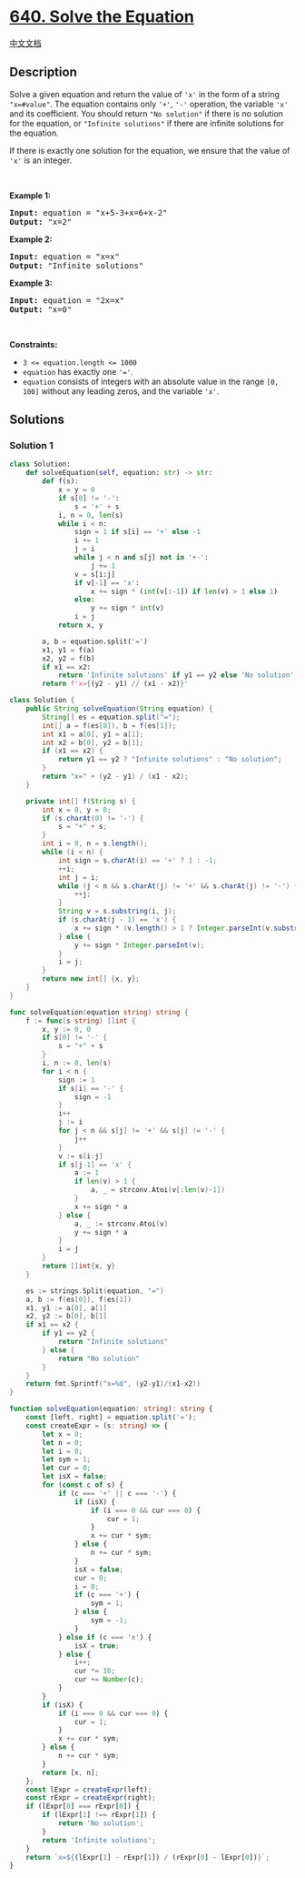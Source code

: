 # [640. Solve the Equation](https://leetcode.com/problems/solve-the-equation)

[中文文档](/solution/0600-0699/0640.Solve%20the%20Equation/README.md)

<!-- tags:Math,String,Simulation -->

<!-- difficulty:Medium -->

## Description

<p>Solve a given equation and return the value of <code>&#39;x&#39;</code> in the form of a string <code>&quot;x=#value&quot;</code>. The equation contains only <code>&#39;+&#39;</code>, <code>&#39;-&#39;</code> operation, the variable <code>&#39;x&#39;</code> and its coefficient. You should return <code>&quot;No solution&quot;</code> if there is no solution for the equation, or <code>&quot;Infinite solutions&quot;</code> if there are infinite solutions for the equation.</p>

<p>If there is exactly one solution for the equation, we ensure that the value of <code>&#39;x&#39;</code> is an integer.</p>

<p>&nbsp;</p>
<p><strong class="example">Example 1:</strong></p>

<pre>
<strong>Input:</strong> equation = &quot;x+5-3+x=6+x-2&quot;
<strong>Output:</strong> &quot;x=2&quot;
</pre>

<p><strong class="example">Example 2:</strong></p>

<pre>
<strong>Input:</strong> equation = &quot;x=x&quot;
<strong>Output:</strong> &quot;Infinite solutions&quot;
</pre>

<p><strong class="example">Example 3:</strong></p>

<pre>
<strong>Input:</strong> equation = &quot;2x=x&quot;
<strong>Output:</strong> &quot;x=0&quot;
</pre>

<p>&nbsp;</p>
<p><strong>Constraints:</strong></p>

<ul>
	<li><code>3 &lt;= equation.length &lt;= 1000</code></li>
	<li><code>equation</code> has exactly one <code>&#39;=&#39;</code>.</li>
	<li><code>equation</code> consists of integers with an absolute value in the range <code>[0, 100]</code> without any leading zeros, and the variable <code>&#39;x&#39;</code>.</li>
</ul>

## Solutions

### Solution 1

<!-- tabs:start -->

```python
class Solution:
    def solveEquation(self, equation: str) -> str:
        def f(s):
            x = y = 0
            if s[0] != '-':
                s = '+' + s
            i, n = 0, len(s)
            while i < n:
                sign = 1 if s[i] == '+' else -1
                i += 1
                j = i
                while j < n and s[j] not in '+-':
                    j += 1
                v = s[i:j]
                if v[-1] == 'x':
                    x += sign * (int(v[:-1]) if len(v) > 1 else 1)
                else:
                    y += sign * int(v)
                i = j
            return x, y

        a, b = equation.split('=')
        x1, y1 = f(a)
        x2, y2 = f(b)
        if x1 == x2:
            return 'Infinite solutions' if y1 == y2 else 'No solution'
        return f'x={(y2 - y1) // (x1 - x2)}'
```

```java
class Solution {
    public String solveEquation(String equation) {
        String[] es = equation.split("=");
        int[] a = f(es[0]), b = f(es[1]);
        int x1 = a[0], y1 = a[1];
        int x2 = b[0], y2 = b[1];
        if (x1 == x2) {
            return y1 == y2 ? "Infinite solutions" : "No solution";
        }
        return "x=" + (y2 - y1) / (x1 - x2);
    }

    private int[] f(String s) {
        int x = 0, y = 0;
        if (s.charAt(0) != '-') {
            s = "+" + s;
        }
        int i = 0, n = s.length();
        while (i < n) {
            int sign = s.charAt(i) == '+' ? 1 : -1;
            ++i;
            int j = i;
            while (j < n && s.charAt(j) != '+' && s.charAt(j) != '-') {
                ++j;
            }
            String v = s.substring(i, j);
            if (s.charAt(j - 1) == 'x') {
                x += sign * (v.length() > 1 ? Integer.parseInt(v.substring(0, v.length() - 1)) : 1);
            } else {
                y += sign * Integer.parseInt(v);
            }
            i = j;
        }
        return new int[] {x, y};
    }
}
```

```go
func solveEquation(equation string) string {
	f := func(s string) []int {
		x, y := 0, 0
		if s[0] != '-' {
			s = "+" + s
		}
		i, n := 0, len(s)
		for i < n {
			sign := 1
			if s[i] == '-' {
				sign = -1
			}
			i++
			j := i
			for j < n && s[j] != '+' && s[j] != '-' {
				j++
			}
			v := s[i:j]
			if s[j-1] == 'x' {
				a := 1
				if len(v) > 1 {
					a, _ = strconv.Atoi(v[:len(v)-1])
				}
				x += sign * a
			} else {
				a, _ := strconv.Atoi(v)
				y += sign * a
			}
			i = j
		}
		return []int{x, y}
	}

	es := strings.Split(equation, "=")
	a, b := f(es[0]), f(es[1])
	x1, y1 := a[0], a[1]
	x2, y2 := b[0], b[1]
	if x1 == x2 {
		if y1 == y2 {
			return "Infinite solutions"
		} else {
			return "No solution"
		}
	}
	return fmt.Sprintf("x=%d", (y2-y1)/(x1-x2))
}
```

```ts
function solveEquation(equation: string): string {
    const [left, right] = equation.split('=');
    const createExpr = (s: string) => {
        let x = 0;
        let n = 0;
        let i = 0;
        let sym = 1;
        let cur = 0;
        let isX = false;
        for (const c of s) {
            if (c === '+' || c === '-') {
                if (isX) {
                    if (i === 0 && cur === 0) {
                        cur = 1;
                    }
                    x += cur * sym;
                } else {
                    n += cur * sym;
                }
                isX = false;
                cur = 0;
                i = 0;
                if (c === '+') {
                    sym = 1;
                } else {
                    sym = -1;
                }
            } else if (c === 'x') {
                isX = true;
            } else {
                i++;
                cur *= 10;
                cur += Number(c);
            }
        }
        if (isX) {
            if (i === 0 && cur === 0) {
                cur = 1;
            }
            x += cur * sym;
        } else {
            n += cur * sym;
        }
        return [x, n];
    };
    const lExpr = createExpr(left);
    const rExpr = createExpr(right);
    if (lExpr[0] === rExpr[0]) {
        if (lExpr[1] !== rExpr[1]) {
            return 'No solution';
        }
        return 'Infinite solutions';
    }
    return `x=${(lExpr[1] - rExpr[1]) / (rExpr[0] - lExpr[0])}`;
}
```

<!-- tabs:end -->

<!-- end -->
